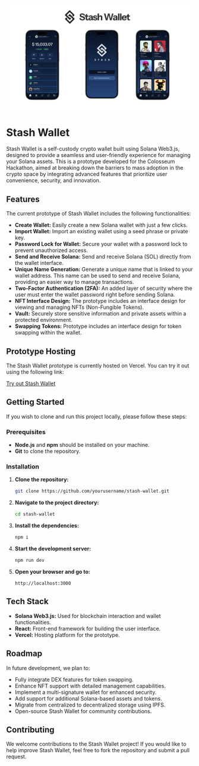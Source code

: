 <img src = "https://github.com/Aryan-Dahiya-23/Stash/blob/main/public/assets/stash%20image.png?raw=true" />

# Stash Wallet

Stash Wallet is a self-custody crypto wallet built using Solana Web3.js, designed to provide a seamless and user-friendly experience for managing your Solana assets. This is a prototype developed for the Colosseum Hackathon, aimed at breaking down the barriers to mass adoption in the crypto space by integrating advanced features that prioritize user convenience, security, and innovation.

## Features

The current prototype of Stash Wallet includes the following functionalities:

- **Create Wallet:** Easily create a new Solana wallet with just a few clicks.
- **Import Wallet:** Import an existing wallet using a seed phrase or private key.
- **Password Lock for Wallet:** Secure your wallet with a password lock to prevent unauthorized access.
- **Send and Receive Solana:** Send and receive Solana (SOL) directly from the wallet interface.
- **Unique Name Generation:** Generate a unique name that is linked to your wallet address. This name can be used to send and receive Solana, providing an easier way to manage transactions.
- **Two-Factor Authentication (2FA):** An added layer of security where the user must enter the wallet password right before sending Solana.
- **NFT Interface Design:** The prototype includes an interface design for viewing and managing NFTs (Non-Fungible Tokens).
- **Vault:** Securely store sensitive information and private assets within a protected environment.
- **Swapping Tokens:** Prototype includes an interface design for token swapping within the wallet.

## Prototype Hosting

The Stash Wallet prototype is currently hosted on Vercel. You can try it out using the following link:

[Try out Stash Wallet](https://stashwallet.vercel.app/)

## Getting Started

If you wish to clone and run this project locally, please follow these steps:

### Prerequisites

- **Node.js** and **npm** should be installed on your machine.
- **Git** to clone the repository.

### Installation

1. **Clone the repository:**
   ```bash
   git clone https://github.com/yourusername/stash-wallet.git
   ```

2. **Navigate to the project directory:**
   ```bash
   cd stash-wallet
   ```

3. **Install the dependencies:**
   ```bash
   npm i
   ```

4. **Start the development server:**
   ```bash
   npm run dev
   ```

5. **Open your browser and go to:**
   ```
   http://localhost:3000
   ```

## Tech Stack

- **Solana Web3.js:** Used for blockchain interaction and wallet functionalities.
- **React:** Front-end framework for building the user interface.
- **Vercel:** Hosting platform for the prototype.

## Roadmap

In future development, we plan to:
- Fully integrate DEX features for token swapping.
- Enhance NFT support with detailed management capabilities.
- Implement a multi-signature wallet for enhanced security.
- Add support for additional Solana-based assets and tokens.
- Migrate from centralized to decentralized storage using IPFS.
- Open-source Stash Wallet for community contributions.

## Contributing

We welcome contributions to the Stash Wallet project! If you would like to help improve Stash Wallet, feel free to fork the repository and submit a pull request.
